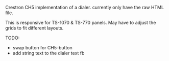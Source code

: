 Crestron CH5 implementation of a dialer.
currently only have the raw HTML file.

This is responsive for TS-1070 & TS-770 panels. May have to adjust the grids to fit different layouts.


TODO:
- swap button for CH5-button
- add string text to the dialer text fb
